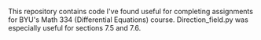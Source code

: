 This repository contains code I've found useful for completing assignments for BYU's Math 334 (Differential Equations) course.
Direction_field.py was especially useful for sections 7.5 and 7.6.
